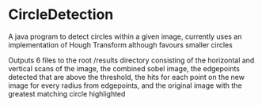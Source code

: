 # CircleDetection
A java program to detect circles within a given image, currently uses an implementation of Hough Transform although favours smaller circles


Outputs 6 files to the root /results directory consisting of the horizontal and vertical scans of the image, the combined sobel image, the edgepoints detected that are above the threshold, the hits for each point on the new image for every radius from edgepoints, and the original image with the greatest matching circle highlighted 
